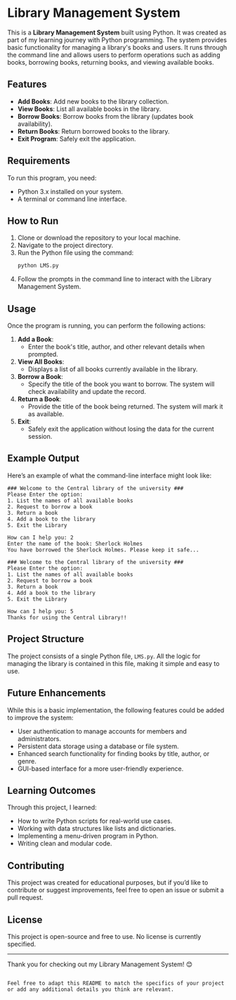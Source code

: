 # Library Management System

This is a **Library Management System** built using Python. It was created as part of my learning journey with Python programming. The system provides basic functionality for managing a library's books and users. It runs through the command line and allows users to perform operations such as adding books, borrowing books, returning books, and viewing available books.

## Features

- **Add Books**: Add new books to the library collection.
- **View Books**: List all available books in the library.
- **Borrow Books**: Borrow books from the library (updates book availability).
- **Return Books**: Return borrowed books to the library.
- **Exit Program**: Safely exit the application.

## Requirements

To run this program, you need:

- Python 3.x installed on your system.
- A terminal or command line interface.

## How to Run

1. Clone or download the repository to your local machine.
2. Navigate to the project directory.
3. Run the Python file using the command:
   ```bash
   python LMS.py
   ```
4. Follow the prompts in the command line to interact with the Library Management System.

## Usage

Once the program is running, you can perform the following actions:

1. **Add a Book**:
   - Enter the book's title, author, and other relevant details when prompted.
2. **View All Books**:
   - Displays a list of all books currently available in the library.
3. **Borrow a Book**:
   - Specify the title of the book you want to borrow. The system will check availability and update the record.
4. **Return a Book**:
   - Provide the title of the book being returned. The system will mark it as available.
5. **Exit**:
   - Safely exit the application without losing the data for the current session.

## Example Output

Here’s an example of what the command-line interface might look like:

```
### Welcome to the Central library of the university ###
Please Enter the option:
1. List the names of all available books
2. Request to borrow a book
3. Return a book
4. Add a book to the library
5. Exit the Library

How can I help you: 2
Enter the name of the book: Sherlock Holmes
You have borrowed the Sherlock Holmes. Please keep it safe...

### Welcome to the Central library of the university ###
Please Enter the option:
1. List the names of all available books
2. Request to borrow a book
3. Return a book
4. Add a book to the library
5. Exit the Library

How can I help you: 5
Thanks for using the Central Library!!
```

## Project Structure

The project consists of a single Python file, `LMS.py`. All the logic for managing the library is contained in this file, making it simple and easy to use.

## Future Enhancements

While this is a basic implementation, the following features could be added to improve the system:

- User authentication to manage accounts for members and administrators.
- Persistent data storage using a database or file system.
- Enhanced search functionality for finding books by title, author, or genre.
- GUI-based interface for a more user-friendly experience.

## Learning Outcomes

Through this project, I learned:

- How to write Python scripts for real-world use cases.
- Working with data structures like lists and dictionaries.
- Implementing a menu-driven program in Python.
- Writing clean and modular code.

## Contributing

This project was created for educational purposes, but if you’d like to contribute or suggest improvements, feel free to open an issue or submit a pull request.

## License

This project is open-source and free to use. No license is currently specified.

---

Thank you for checking out my Library Management System! 😊
```

Feel free to adapt this README to match the specifics of your project or add any additional details you think are relevant.
